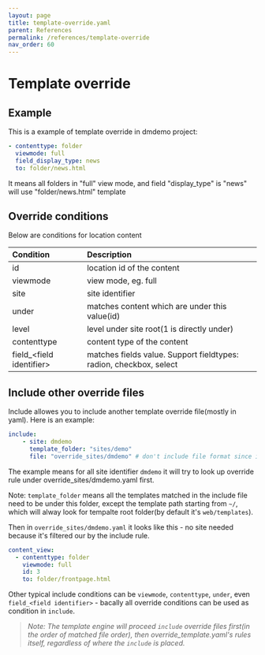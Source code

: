 ```yaml
---
layout: page
title: template-override.yaml
parent: References
permalink: /references/template-override
nav_order: 60
---
```


# Template override

## Example
This is a example of template override in dmdemo project:
```yaml
- contenttype: folder
  viewmode: full
  field_display_type: news
  to: folder/news.html
```
It means all folders in "full" view mode, and field "display_type" is "news" will use "folder/news.html" template


## Override conditions
Below are conditions for location content

| Condition        | Description          | 
|:-------------|:------------------|
| id           | location id of the content |
| viewmode | view mode, eg. full    |
| site           | site identifier      |
| under           | matches content which are under this value(id) |
| level           | level under site root(1 is directly under) |
| contenttype | content type of the content |
| field_\<field identifier\>   | matches fields value. Support fieldtypes: radion, checkbox, select       |


## Include other override files
Include allowes you to include another template override file(mostly in yaml). Here is an example:
```yaml
include:
    - site: dmdemo
      template_folder: "sites/demo" 
      file: "override_sites/dmdemo" # don't include file format since it supports yaml, json
```
The example means for all site identifier `dmdemo` it will try to look up override rule under override_sites/dmdemo.yaml first. 

Note: `template_folder` means all the templates matched in the include file need to be under this folder, except the template path starting from `~/`, which will alway look for tempalte root folder(by default it's `web/templates`).

Then in `override_sites/dmdemo.yaml` it looks like this - no site needed because it's filtered our by the include rule.

```yaml
content_view:
  - contenttype: folder
    viewmode: full
    id: 3
    to: folder/frontpage.html
```

Other typical include conditions can be `viewmode`, `contenttype`, `under`, even `field_<field identifier>` - bacally all override conditions can be used as condition in `include`.

>*Note: The template engine will proceed `include` override files first(in the order of matched file order), then override_template.yaml's rules itself, regardless of where the `include` is placed.*